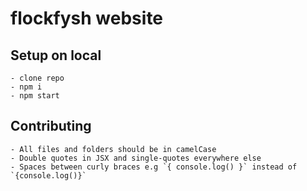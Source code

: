 # flockfysh website

## Setup on local
    - clone repo
    - npm i
    - npm start

## Contributing
    - All files and folders should be in camelCase
    - Double quotes in JSX and single-quotes everywhere else
    - Spaces between curly braces e.g `{ console.log() }` instead of `{console.log()}`
